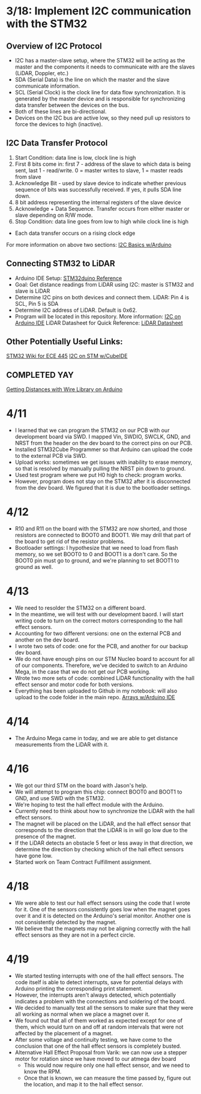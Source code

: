 # 3/18: Implement I2C communication with the STM32

## Overview of I2C Protocol
- I2C has a master-slave setup, where the STM32 will be acting as the master and the components it needs to communicate with
are the slaves (LiDAR, Doppler, etc.)
- SDA (Serial Data) is the line on which the master and the slave communicate information.
- SCL (Serial Clock) is the clock line for data flow synchronization. It is generated by the master device and is responsible for synchronizing data transfer between the devices on the bus.
- Both of these lines are bi-directional.
- Devices on the I2C bus are active low, so they need pull up resistors to force the devices to high (inactive).

## I2C Data Transfer Protocol
1. Start Condition: data line is low, clock line is high
2. First 8 bits come in: first 7 - address of the slave to which data is being sent, last 1 - read/write. 0 = master writes to slave, 1 = master reads from slave
3. Acknowledge Bit - used by slave device to indicate whether previous sequence of bits was successfully received. If yes, it pulls SDA line down.
4. 8 bit address representing the internal registers of the slave device
5. Acknowledge + Data Sequence. Transfer occurs from either master or slave depending on R/W mode.
6. Stop Condition: data line goes from low to high while clock line is high
- Each data transfer occurs on a rising clock edge

For more information on above two sections: [I2C Basics w/Arduino](https://www.youtube.com/watch?v=6IAkYpmA1DQ)

## Connecting STM32 to LiDAR
- Arduino IDE Setup: [STM32duino Reference](https://github.com/stm32duino/Arduino_Core_STM32#getting-started)
- Goal: Get distance readings from LiDAR using I2C: master is STM32 and slave is LiDAR
- Determine I2C pins on both devices and connect them. LiDAR: Pin 4 is SCL, Pin 5 is SDA
- Determine I2C address of LiDAR. Default is 0x62.
- Program will be located in this repository.
More information: [I2C on Arduino IDE](https://docs.arduino.cc/learn/communication/wire/)
LiDAR Datasheet for Quick Reference: [LiDAR Datasheet](https://www.14core.com/wp-content/uploads/2017/03/LIDAR-Lite-v1-Datasheet.pdf)

## Other Potentially Useful Links:
[STM32 Wiki for ECE 445](https://courses.engr.illinois.edu/ece445/wiki/#/)
[I2C on STM w/CubeIDE](https://www.digikey.com/en/maker/projects/getting-started-with-stm32-i2c-example/ba8c2bfef2024654b5dd10012425fa23#:~:text=Open%20STM32CubeIDE%20and%20click%20File,I2C1_SCL%20and%20I2C1_SDA%20functions%2C%20respectively)

## COMPLETED YAY
[Getting Distances with Wire Library on Arduino](https://github.com/PulsedLight3D/LIDARLite_Basics/blob/master/Arduino/LIDARLite_Wire_Library_GetDistance_ContinuousRead/LIDARLite_Wire_Library_GetDistance_ContinuousRead.ino)

# 4/11
- I learned that we can program the STM32 on our PCB with our development board via SWD. I mapped Vin, SWDIO, SWCLK, GND,
  and NRST from the header on the dev board to the correct pins on our PCB.
- Installed STM32Cube Programmer so that Arduino can upload the code to the external PCB via SWD.
- Upload works: sometimes we get issues with inability to erase memory, so that is resolved by manually pulling the NRST
  pin down to ground.
- Used test program where we put H0 high to check: program works.
- However, program does not stay on the STM32 after it is disconnected from the dev board. We figured that it is due
  to the bootloader settings.

# 4/12
- R10 and R11 on the board with the STM32 are now shorted, and those resistors are connected to BOOT0 and BOOT1. We may
  drill that part of the board to get rid of the resistor problems.
- Bootloader settings: I hypothesize that we need to load from flash memory, so we set BOOT0 to 0 and BOOT1 is a don't care.
  So the BOOT0 pin must go to ground, and we're planning to set BOOT1 to ground as well.

# 4/13
- We need to resolder the STM32 on a different board.
- In the meantime, we will test with our development baord. I will start writing code to turn on the correct motors
  corresponding to the hall effect sensors.
- Accounting for two different versions: one on the external PCB and another on the dev board.
- I wrote two sets of code: one for the PCB, and another for our backup dev board.
- We do not have enough pins on our STM Nucleo board to account for all of our components. Therefore, we've decided to
  switch to an Arduino Mega, in the case that we do not get our PCB working.
- Wrote two more sets of code: combined LiDAR functionality with the hall effect sensor and motor code for both versions.
- Everything has been uploaded to Github in my notebook: will also upload to the code folder in the main repo.
[Arrays w/Arduino IDE](https://docs.arduino.cc/built-in-examples/control-structures/Arrays/)

# 4/14
- The Arduino Mega came in today, and we are able to get distance measurements from the LiDAR with it.

# 4/16
- We got our third STM on the board with Jason's help.
- We will attempt to program this chip: connect BOOT0 and BOOT1 to GND, and use SWD with the STM32.
- We're hoping to test the hall effect module with the Arduino.
- Currently need to think about how to synchronize the LiDAR with the hall effect sensors.
- The magnet will be placed on the LiDAR, and the hall effect sensor that corresponds to the direction that the
  LiDAR is in will go low due to the presence of the magnet.
- If the LiDAR detects an obstacle 5 feet or less away in that direction, we determine the direction by checking which of
  the hall effect sensors have gone low. 
- Started work on Team Contract Fulfillment assignment.

# 4/18
- We were able to test our hall effect sensors using the code that I wrote for it. One of the sensors consistently goes low when
  the magnet goes over it and it is detected on the Arduino's serial monitor. Another one is not consistently detected by the
  magnet.
- We believe that the magnets may not be aligning correctly with the hall effect sensors as they are not in a perfect circle.
  
# 4/19
- We started testing interrupts with one of the hall effect sensors. The code itself is able to detect interrupts, save for
  potential delays with Arduino printing the corresponding print statement.
- However, the interrupts aren't always detected, which potentially indicates a problem with the connections and soldering of the
  board.
- We decided to manually test all the sensors to make sure that they were all working as normal when we place a magnet over it.
- We found out that all of them worked as expected except for one of them, which would turn on and off at random intervals
  that were not affected by the placement of a magnet.
- After some voltage and continuity testing, we have come to the conclusion that one of the hall effect sensors is completely busted.
- Alternative Hall Effect Proposal from Varik: we can now use a stepper motor for rotation since we have moved to our atmega dev board
    - This would now require only one hall effect sensor, and we need to know the RPM.
    - Once that is known, we can measure the time passed by, figure out the location, and map it to the hall effect sensor.
